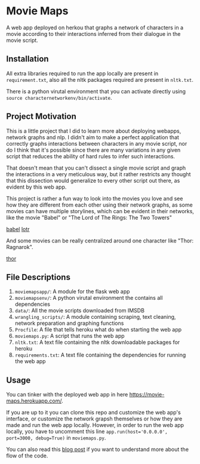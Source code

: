 # Movie Maps

A web app deployed on herkou that graphs a network of characters in a movie according to their interactions inferred from their dialogue in the movie script.

## Installation

All extra libraries required to run the app locally are present in `requirement.txt`, also all the nltk packages required are present in `nltk.txt`.

There is a python virutal environment that you can activate directly using `source characternetworkenv/bin/activate`.

## Project Motivation

This is a little project that I did to learn more about deploying webapps, network graphs and nlp. I didn't aim to make a perfect application that correctly graphs interactions between characters in any movie script, nor do I think that it's possible since there are many variations in any given script that reduces the ability of hard rules to infer such interactions. 

That doesn't mean that you can't dissect a single movie script and graph the interactions in a very meticulous way, but it rather restricts any thought that this dissection would generalize to every other script out there, as evident by this web app.

This project is rather a fun way to look into the movies you love and see how they are different from each other using their network graphs, as some movies can have multiple storylines, which can be evident in their networks, like the movie "Babel" or "The Lord of The Rings: The Two Towers"

[babel](https://ahmedsamirio.github.io/images/network/babel.png)
[lotr](https://ahmedsamirio.github.io/images/network/lotr.png)

And some movies can be really centralized around one character like "Thor: Ragnarok".

[thor](https://ahmedsamirio.github.io/images/network/thor.png)

## File Descriptions

1. `moviemapsapp/`: A module for the flask web app
2. `moviemapsenv/`: A python virutal environment the contains all dependencies
3. `data/`: All the movie scripts downloaded from IMSDB
4. `wrangling_scripts/`: A module containing scraping, text cleaning, network preparation and graphing functions
5. `Procfile`: A file that tells heroku what do when starting the web app
6. `moviemaps.py`: A script that runs the web app 
7. `nltk.txt`: A text file containing the nltk downloadable packages for heroku
8. `requirements.txt`: A text file containing the dependencies for running the web app

## Usage

You can tinker with the deployed web app in here https://movie-maps.herokuapp.com/.

If you are up to it you can clone this repo and customize the web app's interface, or customize the network grapsh themselves or how they are made and run the web app locally. However, in order to run the web app locally, you have to uncomment this line `app.run(host='0.0.0.0', port=3000, debug=True)` in `moviemaps.py`.

You can also read this [blog post](https://ahmedsamirio.github.io/2021-8-9-Movie-Maps/) if you want to understand more about the flow of the code.

